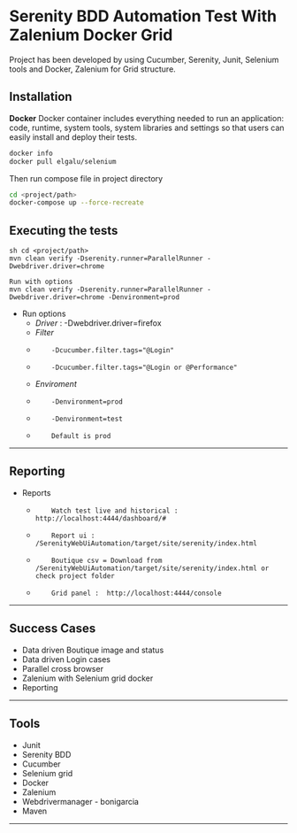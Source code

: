 # Serenity BDD Automation Test With Zalenium Docker Grid
Project has been developed by using Cucumber, Serenity, Junit, Selenium tools and Docker,  Zalenium for Grid structure.

## Installation
**Docker**
Docker container includes everything needed to run an application: code, runtime, system tools, system libraries and settings so that users can easily install and deploy their tests.
```sh
docker info
docker pull elgalu/selenium
```

Then run compose file in project directory
```sh
cd <project/path>
docker-compose up --force-recreate
```


## Executing the tests

```
sh cd <project/path>
mvn clean verify -Dserenity.runner=ParallelRunner -Dwebdriver.driver=chrome

Run with options
mvn clean verify -Dserenity.runner=ParallelRunner -Dwebdriver.driver=chrome -Denvironment=prod
```

- Run options
    - *Driver* : -Dwebdriver.driver=firefox
    - *Filter*
    -         -Dcucumber.filter.tags="@Login"
    -         -Dcucumber.filter.tags="@Login or @Performance"
    - *Enviroment*
    -         -Denvironment=prod
    -         -Denvironment=test
    -         Default is prod

***

## Reporting
- Reports
    -         Watch test live and historical :  http://localhost:4444/dashboard/# 
    -         Report ui : /SerenityWebUiAutomation/target/site/serenity/index.html
    -         Boutique csv = Download from /SerenityWebUiAutomation/target/site/serenity/index.html or check project folder
    -         Grid panel :  http://localhost:4444/console
***


## Success Cases
- Data driven Boutique image and status
- Data driven Login cases
- Parallel cross browser
- Zalenium with Selenium grid docker
- Reporting

***

## Tools
- Junit
- Serenity BDD
- Cucumber
- Selenium grid
- Docker
- Zalenium
- Webdrivermanager - bonigarcia
- Maven
***

